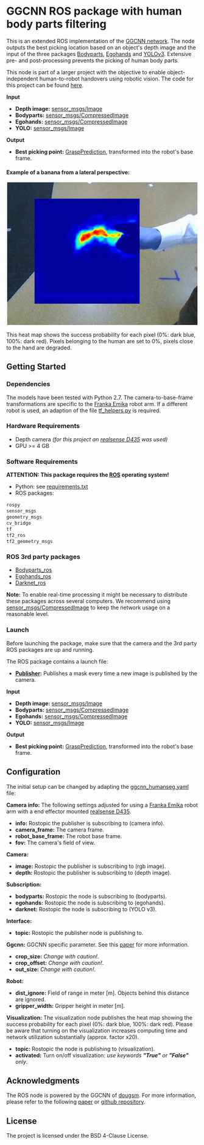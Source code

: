 # GGCNN ROS package with human body parts filtering #

This is an extended ROS implementation of the [GGCNN network](https://github.com/dougsm/ggcnn). The node outputs the best picking location based on an object's depth image and the input of the three packages [Bodyparts](https://github.com/patrosAT/bodyparts_ros), [Egohands](https://github.com/patrosAT/egohands_ros) and [YOLOv3](https://github.com/leggedrobotics/darknet_ros). Extensive pre- and post-processing prevents the picking of human body parts.

This node is part of a larger project with the objective to enable object-independent human-to-robot handovers using robotic vision. The code for this project can be found [here](https://github.com/patrosAT/human_robot_handover_ros).

**Input**
* **Depth image:** [sensor_msgs/Image](http://docs.ros.org/melodic/api/sensor_msgs/html/msg/Image.html)
* **Bodyparts:** [sensor_msgs/CompressedImage](http://docs.ros.org/melodic/api/sensor_msgs/html/msg/CompressedImage.html)
* **Egohands:** [sensor_msgs/CompressedImage](http://docs.ros.org/melodic/api/sensor_msgs/html/msg/CompressedImage.html)
* **YOLO:** [sensor_msgs/Image](http://docs.ros.org/melodic/api/sensor_msgs/html/msg/Image.html)

**Output**
* **Best picking point:** [GraspPrediction](/msg/GraspPrediction.msg), transformed into the robot's base frame.

#### Example of a banana from a lateral perspective: ####
<div style="text-align:center"><img src="./imgs/ggcnn.png" width="500"/></div>

This heat map shows the success probability for each pixel (0%: dark blue, 100%: dark red). Pixels belonging to the human are set to 0%, pixels close to the hand are degraded.


## Getting Started ##

### Dependencies ###

The models have been tested with Python 2.7. The camera-to-base-frame transformations are specific to the [Franka Emika](https://frankaemika.github.io/) robot arm. If a different robot is used, an adaption of the file [tf_helpers.py](/src/helper_ggcnn/tf_helpers.py) is required.  

### Hardware Requirements ###

* Depth camera *(for this project an [realsense D435](https://www.intelrealsense.com/depth-camera-d435/) was used)*
* GPU >= 4 GB
 
### Software Requirements ###

**ATTENTION: This package requires the [ROS](https://www.ros.org/) operating system!**

* Python: see [requirements.txt](requirements.txt)
* ROS packages:
```
rospy
sensor_msgs
geometry_msgs
cv_bridge
tf
tf2_ros
tf2_geometry_msgs
```

### ROS 3rd party packages ###

* [Bodyparts_ros](https://github.com/patrosAT/bodyparts_ros.git)
* [Egohands_ros](https://github.com/patrosAT/egohands_ros.git)
* [Darknet_ros](https://github.com/leggedrobotics/darknet_ros)

**Note:** To enable real-time processing it might be necessary to distribute these packages across several computers. We recommend using [sensor_msgs/CompressedImage](http://docs.ros.org/melodic/api/sensor_msgs/html/msg/CompressedImage.html) to keep the network usage on a reasonable level.

### Launch ###

Before launching the package, make sure that the camera and the 3rd party ROS packages are up and running. 

The ROS package contains a launch file:
* **[Publisher](launch/ggcnn_humanseg_publisher.launch):** Publishes a mask every time a new image is published by the camera.

**Input**
* **Depth image:** [sensor_msgs/Image](http://docs.ros.org/melodic/api/sensor_msgs/html/msg/Image.html)
* **Bodyparts:** [sensor_msgs/CompressedImage](http://docs.ros.org/melodic/api/sensor_msgs/html/msg/CompressedImage.html)
* **Egohands:** [sensor_msgs/CompressedImage](http://docs.ros.org/melodic/api/sensor_msgs/html/msg/CompressedImage.html)
* **YOLO:** [sensor_msgs/Image](http://docs.ros.org/melodic/api/sensor_msgs/html/msg/Image.html)

**Output**
* **Best picking point:** [GraspPrediction](/msg/GraspPrediction.msg), transformed into the robot's base frame.


## Configuration ##

The initial setup can be changed by adapting the [ggcnn_humanseg.yaml](cfg/ggcnn_humanseg.yaml) file:

**Camera info:** The following settings adjusted for using a [Franka Emika](https://frankaemika.github.io/) robot arm with a end effector mounted [realsense D435](https://www.intelrealsense.com/depth-camera-d435/).

* **info:** Rostopic the publisher is subscribing to (camera info). 
* **camera_frame:** The camera frame.
* **robot_base_frame:** The robot base frame.
* **fov:** The camera's field of view.

**Camera:**
* **image:** Rostopic the publisher is subscribing to (rgb image).
* **depth:** Rostopic the publisher is subscribing to (depth image).

**Subscription:**
* **bodyparts:** Rostopic the node is subscribing to (bodyparts).
* **egohands:** Rostopic the node is subscribing to (egohands).
* **darknet:** Rostopic the node is subscribing to (YOLO v3).

**Interface:**
* **topic:** Rostopic the publisher node is publishing to.

**Ggcnn:** GGCNN specific parameter. See this [paper](https://arxiv.org/abs/1804.05172) for more information.
* **crop_size:** *Change with caution!*.
* **crop_offset:** *Change with caution!*.
* **out_size:** *Change with caution!*.

**Robot:**
* **dist_ignore:** Field of range in meter [m]. Objects behind this distance are ignored.
* **gripper_width:** Gripper height in meter [m].

**Visualization:** The visualization node publishes the heat map showing the success probability for each pixel (0%: dark blue, 100%: dark red). Please be aware that turning on the visualization increases computing time and network utilization substantially (approx. factor x20).

* **topic:** Rostopic the node is publishing to (visualization).
* **activated:** Turn on/off visualization: *use keywords **"True"** or **"False"** only*.


## Acknowledgments ##

The ROS node is powered by the GGCNN of [dougsm](https://github.com/dougsm). For more information, please refer to the following [paper](https://arxiv.org/abs/1804.05172) or [github repository](https://github.com/dougsm/ggcnn).

## License ##

The project is licensed under the BSD 4-Clause License.
